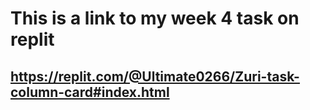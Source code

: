 # This is a link to my week 4 task on replit
## https://replit.com/@Ultimate0266/Zuri-task-column-card#index.html